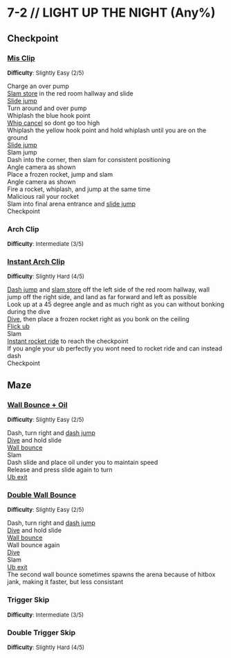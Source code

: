 # 7-2 // LIGHT UP THE NIGHT (Any%)


## Checkpoint

### [Mis Clip](https://youtu.be/JMR3vHRWvhI)
<font size="2">
    <b>Difficulty</b>: Slightly Easy (2/5)
</font> <br/> 

Charge an over pump <br/>
[Slam store](/speedrun-tech.md#slam-store) in the red room hallway and slide <br/>
[Slide jump](/speedrun-tech.md#slide-jump) <br/>
Turn around and over pump <br/>
Whiplash the blue hook point <br/>
[Whip cancel](/speedrun-tech.md#whip-cancel) so dont go too high <br/>
Whiplash the yellow hook point and hold whiplash until you are on the ground <br/>
[Slide jump](/speedrun-tech.md#slide-jump) <br/>
Slam jump <br/>
Dash into the corner, then slam for consistent positioning <br/>
Angle camera as shown <br/>
Place a frozen rocket, jump and slam <br />
Angle camera as shown <br/>
Fire a rocket, whiplash, and jump at the same time <br/>
Malicious rail your rocket <br/>
Slam into final arena entrance and [slide jump](/speedrun-tech.md#slide-jump) <br/> 
Checkpoint

### Arch Clip
<font size="2">
    <b>Difficulty</b>: Intermediate (3/5)
</font> <br/> 


### [Instant Arch Clip](https://youtu.be/BA3vd7XK9wY)
<font size="2">
    <b>Difficulty</b>: Slightly Hard (4/5)
</font> <br/> 

[Dash jump](/speedrun-tech.md#dash-jump) and [slam store](/speedrun-tech.md#slam-store) off the left side of the red room hallway, wall jump off the right side, and land as far forward and left as possible <br/>
Look up at a 45 degree angle and as much right as you can without bonking during the dive <br/>
[Dive](/speedrun-tech.md#dives), then place a frozen rocket right as you bonk on the ceiling <br/>
[Flick ub](/speedrun-tech.md#flick-ub) <br/>
Slam <br/>
[Instant rocket ride](/speedrun-tech.md#instant-rocket-ride) to reach the checkpoint <br/>
If you angle your ub perfectly you wont need to rocket ride and can instead dash <br/>
Checkpoint 

## Maze

### [Wall Bounce + Oil](https://youtu.be/nIPqwxC9qGk)
<font size="2">
    <b>Difficulty</b>: Slightly Easy (2/5)
</font> <br/> 

Dash, turn right and [dash jump](/speedrun-tech.md#dash-jump) <br/>
[Dive](/speedrun-tech.md#dives) and hold slide <br/>
[Wall bounce](/speedrun-tech.md#wall-bounces) <br/>
Slam <br/>
Dash slide and place oil under you to maintain speed <br/>
Release and press slide again to turn <br/>
[Ub exit](/speedrun-tech.md#ub-exit)

### [Double Wall Bounce](https://youtu.be/6gSWHYXWYC4)
<font size="2">
    <b>Difficulty</b>: Slightly Easy (2/5)
</font> <br/> 

Dash, turn right and [dash jump](/speedrun-tech.md#dash-jump) <br/>
[Dive](/speedrun-tech.md#dives) and hold slide <br/>
[Wall bounce](/speedrun-tech.md#wall-bounces) <br/>
Wall bounce again <br/>
[Dive](/speedrun-tech.md#dives) <br/>
Slam <br/>
[Ub exit](/speedrun-tech.md#ub-exit) <br/>
The second wall bounce sometimes spawns the arena because of hitbox jank, making it faster, but less consistant

### Trigger Skip 
<font size="2">
    <b>Difficulty</b>: Intermediate (3/5)
</font> <br/> 


### Double Trigger Skip
<font size="2">
    <b>Difficulty</b>: Slightly Hard (4/5)
</font> <br/> 
